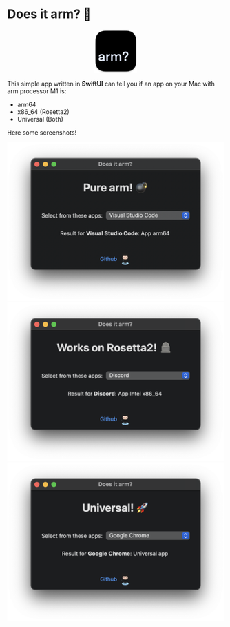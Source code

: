 # Does it arm? 🚀
<p align="center">
    <img width="100" height="100" src="images/logo.png">
</p>


This simple app written in **SwiftUI** can tell you if an app on your Mac with arm processor M1 is:
- arm64
- x86_64 (Rosetta2)
- Universal (Both)

Here some screenshots!

![](images/arm.png)
![](images/rosetta2.png)
![](images/universal.png)